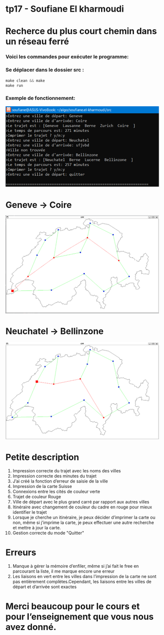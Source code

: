 # tp17 - Soufiane El kharmoudi
# Recherce du plus court chemin dans un réseau ferré

### Voici les commandes pour exécuter le programme:
### Se déplacer dans le dossier src :

```c
make clean && make
make run
```
### Exemple de fonctionnement:

![rundiag](exemple/print_ex.png)

# Geneve -> Coire

![rundiag](exemple/Geneve-Coire.png)

# Neuchatel -> Bellinzone

![rundiag](exemple/Neuchatel-Bellinzone.png)

# Petite description

1. Impression correcte du trajet avec les noms des villes
2. Impression correcte des minutes du trajet
3. J’ai créé la fonction d’erreur de saisie de la ville
4. Impression de la carte Suisse
5. Connexions entre les cités de couleur verte
6. Trajet de couleur Rouge
7. Ville de départ avec le plus grand carré par rapport aux autres villes
8. Itinéraire avec changement de couleur du cadre en rouge pour mieux identifier le trajet 
9. Lorsque je cherche un itinéraire, je peux décider d’imprimer la carte ou non, même si j’imprime la carte, je peux effectuer une autre    recherche et mettre à jour la carte.
10. Gestion correcte du mode "Quitter"

# Erreurs

1. Manque à gérer la mémoire d’enfiler, même si j’ai fait le free en parcourant la liste, il me marque encore une erreur
2. Les liaisons en vert entre les villes dans l’impression de la carte ne sont pas entièrement complètes.Cependant, les liaisons entre les villes de départ et d’arrivée sont exactes

# Merci beaucoup pour le cours et pour l’enseignement que vous nous avez donné. 
